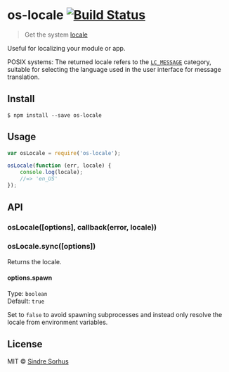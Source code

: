 # os-locale [![Build Status](https://travis-ci.org/sindresorhus/os-locale.svg?branch=master)](https://travis-ci.org/sindresorhus/os-locale)

> Get the system [locale](http://en.wikipedia.org/wiki/Locale)

Useful for localizing your module or app.

POSIX systems: The returned locale refers to the [`LC_MESSAGE`](http://www.gnu.org/software/libc/manual/html_node/Locale-Categories.html#Locale-Categories) category, suitable for selecting the language used in the user interface for message translation.


## Install

```
$ npm install --save os-locale
```


## Usage

```js
var osLocale = require('os-locale');

osLocale(function (err, locale) {
	console.log(locale);
	//=> 'en_US'
});
```


## API

### osLocale([options], callback(error, locale))

### osLocale.sync([options])

Returns the locale.

#### options.spawn

Type: `boolean`  
Default: `true`

Set to `false` to avoid spawning subprocesses and instead only resolve the locale from environment variables.


## License

MIT © [Sindre Sorhus](http://sindresorhus.com)
